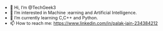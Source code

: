 - 👋 Hi, I’m @TechGeek3
- 👀 I’m interested in Machine :earning and Artificial Intelligence.
- 🌱 I’m currently learning C,C++ and Python.
- 📫 How to reach me: https://www.linkedin.com/in/palak-jain-234384212

<!---
TechGeek3/TechGeek3 is a ✨ special ✨ repository because its `README.md` (this file) appears on your GitHub profile.
You can click the Preview link to take a look at your changes.
--->
